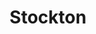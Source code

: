---
title: "Stockton"
hashtag: "stockton"
subdivision-of:
  - California
tags:
  - City
  - California
---
